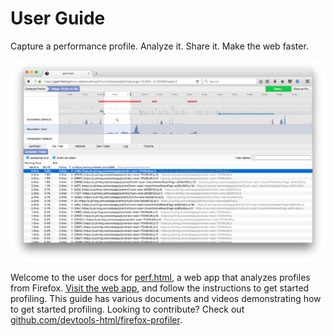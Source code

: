 # User Guide

Capture a performance profile. Analyze it. Share it. Make the web faster.

![Screenshot of perf.html](./images/screenshot.png)

Welcome to the user docs for [perf.html](https://profiler.firefox.com), a web app that analyzes profiles from Firefox. [Visit the web app](https://profiler.firefox.com), and follow the instructions to get started profiling. This guide has various documents and videos demonstrating how to get started profiling. Looking to contribute? Check out [github.com/devtools-html/firefox-profiler](https://github.com/devtools-html/firefox-profiler).
